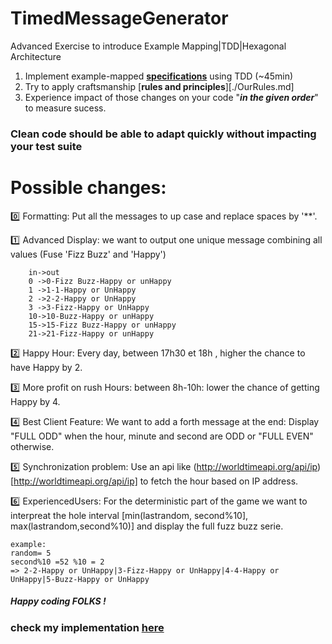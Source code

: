 # TimedMessageGenerator
Advanced Exercise to introduce Example Mapping|TDD|Hexagonal Architecture

1. Implement example-mapped [**specifications**](Spec.md) using TDD (~45min)
2. Try to apply craftsmanship [**rules and principles**][./OurRules.md]
3. Experience impact of those changes on your code "_**in the given order**_" to measure sucess.

### Clean code should be able to adapt quickly without impacting your test suite

# Possible changes:
:zero: Formatting: 
    Put all the messages to up case and replace spaces by '**'. 

:one: Advanced Display: 
we want to output one unique message combining all values (Fuse 'Fizz Buzz' and 'Happy')
````
    in->out
    0 ->0-Fizz Buzz-Happy or unHappy
    1 ->1-1-Happy or UnHappy
    2 ->2-2-Happy or UnHappy
    3 ->3-Fizz-Happy or UnHappy
    10->10-Buzz-Happy or unHappy
    15->15-Fizz Buzz-Happy or unHappy
    21->21-Fizz-Happy or unHappy
````

:two: Happy Hour: 
    Every day, between 17h30 et 18h , higher the chance to have Happy by 2.
    
:three: More profit on rush Hours: between 8h-10h: 
    lower the chance of getting Happy by 4.

:four: Best Client Feature:
    We want to add a forth message at the end: 
    Display "FULL ODD" when the hour, minute and second are ODD or "FULL EVEN" otherwise.
  
:five: Synchronization problem: 
    Use an api like (http://worldtimeapi.org/api/ip)[http://worldtimeapi.org/api/ip] to fetch the hour based on IP address.

:six: ExperiencedUsers: 
    For the deterministic part of the game we want to interpreat the hole interval [min(lastrandom, second%10], max(lastrandom,second%10)] 
    and display the full fuzz buzz serie.
  ```` 
  example:
  random= 5
  second%10 =52 %10 = 2
  => 2-2-Happy or UnHappy|3-Fizz-Happy or UnHappy|4-4-Happy or UnHappy|5-Buzz-Happy or UnHappy
  ````

##### Happy coding FOLKS !
### check my implementation [here](./app)
